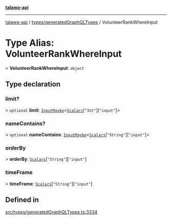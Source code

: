 [**talawa-api**](../../../README.md)

***

[talawa-api](../../../modules.md) / [types/generatedGraphQLTypes](../README.md) / VolunteerRankWhereInput

# Type Alias: VolunteerRankWhereInput

\> **VolunteerRankWhereInput**: `object`

## Type declaration

### limit?

\> `optional` **limit**: [`InputMaybe`](InputMaybe.md)\<[`Scalars`](Scalars.md)\[`"Int"`\]\[`"input"`\]\>

### nameContains?

\> `optional` **nameContains**: [`InputMaybe`](InputMaybe.md)\<[`Scalars`](Scalars.md)\[`"String"`\]\[`"input"`\]\>

### orderBy

\> **orderBy**: [`Scalars`](Scalars.md)\[`"String"`\]\[`"input"`\]

### timeFrame

\> **timeFrame**: [`Scalars`](Scalars.md)\[`"String"`\]\[`"input"`\]

## Defined in

[src/types/generatedGraphQLTypes.ts:3334](https://github.com/PalisadoesFoundation/talawa-api/blob/832d310bae30bd8cb45fb1b44f62dd776dccc52f/src/types/generatedGraphQLTypes.ts#L3334)
